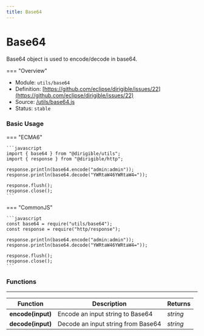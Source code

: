 ```yaml
---
title: Base64
---
```


Base64
===

Base64 object is used to encode/decode in base64.

=== "Overview"
- Module: `utils/base64`
- Definition: [https://github.com/eclipse/dirigible/issues/22](https://github.com/eclipse/dirigible/issues/22)
- Source: [/utils/base64.js](https://github.com/eclipse/dirigible/blob/master/components/api-utils/src/main/resources/META-INF/dirigible/utils/base64.js)
- Status: `stable`

### Basic Usage

=== "ECMA6"

    ```javascript
    import { base64 } from "@dirigible/utils";
    import { response } from "@dirigible/http";

    response.println(base64.encode("admin:admin"));
    response.println(base64.decode("YWRtaW46YWRtaW4="));

    response.flush();
    response.close();
    ```

=== "CommonJS"

    ```javascript
    const base64 = require("utils/base64");
    const response = require("http/response");

    response.println(base64.encode("admin:admin"));
    response.println(base64.decode("YWRtaW46YWRtaW4="));

    response.flush();
    response.close();
    ```

### Functions

---

Function     | Description | Returns
------------ | ----------- | --------
**encode(input)**   | Encode an input string to Base64 | *string*
**decode(input)**   | Decode an input string from Base64 | *string*
